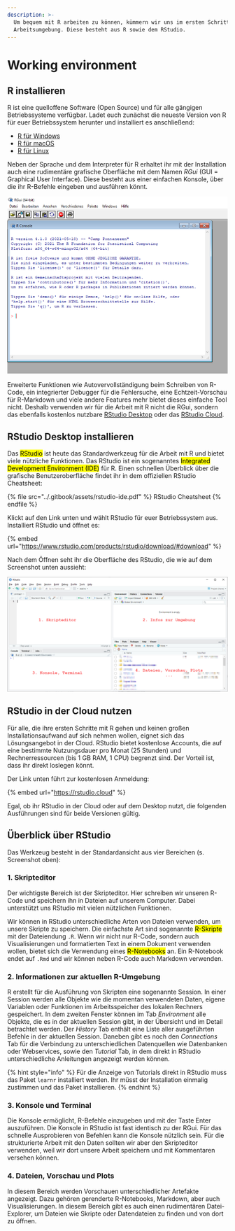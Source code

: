 ```yaml
---
description: >-
  Um bequem mit R arbeiten zu können, kümmern wir uns im ersten Schritt um die
  Arbeitsumgebung. Diese besteht aus R sowie dem RStudio.
---
```


# Working environment

## R installieren

R ist eine quelloffene Software (Open Source) und für alle gängigen Betriebssysteme verfügbar. Ladet euch zunächst die neueste Version von R für euer Betriebssystem herunter und installiert es anschließend:

* [R für Windows](https://cran.r-project.org/bin/windows/base/)
* [R für macOS](https://cran.r-project.org/bin/macosx/)
* [R für Linux](https://cran.r-project.org/bin/linux/)

Neben der Sprache und dem Interpreter für R erhaltet ihr mit der Installation auch eine rudimentäre grafische Oberfläche mit dem Namen _RGui_ (GUI = Graphical User Interface). Diese besteht aus einer einfachen Konsole, über die ihr R-Befehle eingeben und ausführen könnt.&#x20;

![Die RGui bietet einen rudimentären Editor für R-Befehle.](<../.gitbook/assets/image (18).png>)

Erweiterte Funktionen wie Autovervollständigung beim Schreiben von R-Code, ein integrierter Debugger für die Fehlersuche, eine Echtzeit-Vorschau für R-Markdown und viele andere Features mehr bietet dieses einfache Tool nicht. Deshalb verwenden wir für die Arbeit mit R nicht die RGui, sondern das ebenfalls kostenlos nutzbare [RStudio Desktop](https://www.rstudio.com/products/rstudio/) oder das [RStudio Cloud](https://rstudio.cloud/).

## RStudio Desktop installieren

Das <mark style="background-color:yellow;">RStudio</mark> ist heute das Standardwerkzeug für die Arbeit mit R und bietet viele nützliche Funktionen. Das RStudio ist ein sogenanntes <mark style="background-color:yellow;">Integrated Development Environment (IDE)</mark> für R. Einen schnellen Überblick über die grafische Benutzeroberfläche findet ihr in dem offiziellen RStudio Cheatsheet:

{% file src="../.gitbook/assets/rstudio-ide.pdf" %}
RStudio Cheatsheet
{% endfile %}

Klickt auf den Link unten und wählt RStudio für euer Betriebssystem aus. Installiert RStudio und öffnet es:

{% embed url="https://www.rstudio.com/products/rstudio/download/#download" %}

Nach dem Öffnen seht ihr die Oberfläche des RStudio, die wie auf dem Screenshot unten aussieht:

![Das RStudio ist in vier Bereiche eingeteilt.](<../.gitbook/assets/image (21).png>)

## RStudio in der Cloud nutzen

Für alle, die ihre ersten Schritte mit R gehen und keinen großen Installationsaufwand auf sich nehmen wollen, eignet sich das Lösungsangebot in der Cloud. RStudio bietet kostenlose Accounts, die auf eine bestimmte Nutzungsdauer pro Monat (25 Stunden) und Rechnerressourcen (bis 1 GB RAM, 1 CPU) begrenzt sind. Der Vorteil ist, dass ihr direkt loslegen könnt.&#x20;

Der Link unten führt zur kostenlosen Anmeldung:

{% embed url="https://rstudio.cloud" %}

Egal, ob ihr RStudio in der Cloud oder auf dem Desktop nutzt, die folgenden Ausführungen sind für beide Versionen gültig.

## Überblick über RStudio

Das Werkzeug besteht in der Standardansicht aus vier Bereichen (s. Screenshot oben):

### 1. Skripteditor

Der wichtigste Bereich ist der Skripteditor. Hier schreiben wir unseren R-Code und speichern ihn in Dateien auf unserem Computer. Dabei unterstützt uns RStudio mit vielen nützlichen Funktionen.

Wir können in RStudio unterschiedliche Arten von Dateien verwenden, um unsere Skripte zu speichern. Die einfachste Art sind sogenannte <mark style="background-color:yellow;">R-Skripte</mark> mit der Dateiendung `.R`. Wenn wir nicht nur R-Code, sondern auch Visualisierungen und formatierten Text in einem Dokument verwenden wollen, bietet sich die Verwendung eines <mark style="background-color:yellow;">R-Notebooks</mark> an. Ein R-Notebook endet auf `.Rmd` und wir können neben R-Code auch Markdown verwenden.

### 2. Informationen zur aktuellen R-Umgebung

R erstellt für die Ausführung von Skripten eine sogenannte Session. In einer Session werden alle Objekte wie die momentan verwendeten Daten, eigene Variablen oder Funktionen im Arbeitsspeicher des lokalen Rechners gespeichert. In dem zweiten Fenster können im Tab _Environment_ alle Objekte, die es in der aktuellen Session gibt, in der Übersicht und im Detail betrachtet werden. Der _History_ Tab enthält eine Liste aller ausgeführten Befehle in der aktuellen Session. Daneben gibt es noch den _Connections_ Tab für die Verbindung zu unterschiedlichen Datenquellen wie Datenbanken oder Webservices, sowie den _Tutorial_ Tab, in dem direkt in RStudio unterschiedliche Anleitungen angezeigt werden können.

{% hint style="info" %}
Für die Anzeige von Tutorials direkt in RStudio muss das Paket `learnr` installiert werden. Ihr müsst der Installation einmalig zustimmen und das Paket installieren.
{% endhint %}

### 3. Konsole und Terminal

Die Konsole ermöglicht, R-Befehle einzugeben und mit der Taste Enter auszuführen. Die Konsole in RStudio ist fast identisch zu der RGui. Für das schnelle Ausprobieren von Befehlen kann die Konsole nützlich sein. Für die strukturierte Arbeit mit den Daten sollten wir aber den Skripteditor verwenden, weil wir dort unsere Arbeit speichern und mit Kommentaren versehen können.

### 4. Dateien, Vorschau und Plots

In diesem Bereich werden Vorschauen unterschiedlicher Artefakte angezeigt. Dazu gehören gerenderte R-Notebooks, Markdown, aber auch Visualisierungen. In diesem Bereich gibt es auch einen rudimentären Datei-Explorer, um Dateien wie Skripte oder Datendateien zu finden und von dort zu öffnen.

